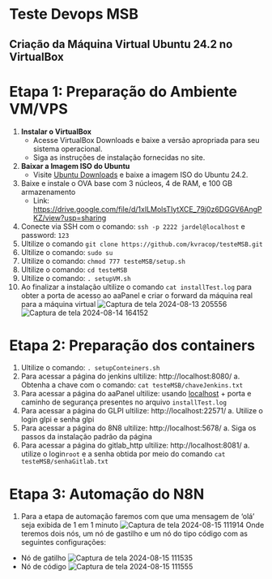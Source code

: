 # Teste Devops MSB

## Criação da Máquina Virtual Ubuntu 24.2 no VirtualBox

# Etapa 1: **Preparação do Ambiente VM/VPS**
1. **Instalar o VirtualBox**
    - Acesse VirtualBox Downloads e baixe a versão apropriada para seu sistema operacional.
    - Siga as instruções de instalação fornecidas no site.
2. **Baixar a Imagem ISO do Ubuntu**
    - Visite [Ubuntu Downloads](https://ubuntu.com/download/desktop) e baixe a imagem ISO do Ubuntu 24.2.
3. Baixe  e instale o OVA base com 3 núcleos, 4 de RAM, e 100 GB armazenamento
    - Link: https://drive.google.com/file/d/1xILMolsTIytXCE_79j0z6DGGV6AngPKZ/view?usp=sharing
4. Conecte via SSH com o comando: `ssh -p 2222 jardel@localhost` e password: `123`
5. Ultilize o comando `git clone https://github.com/kvracop/testeMSB.git` 
6. Ultilize o comando: `sudo su`
7. Ultilize o comando: `chmod 777 testeMSB/setup.sh`
8. Ultilize o comando:  `cd testeMSB`
9. Ultilize o comando:  `. setupVM.sh`
10. Ao finalizar a instalação ultilize o comando `cat installTest.log` para obter a porta de acesso ao aaPanel e criar o forward da máquina real para a máquina virtual
    ![Captura de tela 2024-08-13 205556](https://github.com/user-attachments/assets/31c11386-e9ab-4b65-8024-10f174476e50)
    ![Captura de tela 2024-08-14 164152](https://github.com/user-attachments/assets/d71e49bd-2658-4043-8aac-ea5dbea1ffac)
# Etapa 2: **Preparação dos containers**
1. Ultilize o comando:  `. setupConteiners.sh`
2. Para acessar a página do jenkins ultilize: http://localhost:8080/
   a. Obtenha a chave  com o comando: `cat testeMSB/chaveJenkins.txt`
3. Para acessar a página do aaPanel ultilize: usando [localhost](http://localhost) + porta e caminho de segurança presentes no arquivo `installTest.log`
4. Para acessar a página do GLPI ultilize: http://localhost:22571/
   a. Utilize o login glpi e senha glpi
5. Para acessar a página do 8N8 ultilize:  http://localhost:5678/
   a. Siga os passos da instalação padrão da página
6. Para acessar a página do gitlab_http ultilize: http://localhost:8081/
   a. utilize o login`root` e a senha obtida por meio do comando `cat testeMSB/senhaGitlab.txt`
# Etapa 3: Automação do N8N
1. Para a etapa de automação faremos com que uma mensagem de ‘olá’ seja exibida de 1 em 1 minuto
![Captura de tela 2024-08-15 111914](https://github.com/user-attachments/assets/b5ba5139-7dcf-4035-ac32-e5a5864b2d92)
Onde teremos dois nós, um nó de gastilho e um nó do tipo código com as seguintes configurações:
- Nó de gatilho
  ![Captura de tela 2024-08-15 111535](https://github.com/user-attachments/assets/e918e5cf-ac34-4daa-b6dc-e64a0ff92c20)
- Nó de código
  ![Captura de tela 2024-08-15 111555](https://github.com/user-attachments/assets/7afa11cf-8cd1-410e-91ce-8582fc6a8410)
